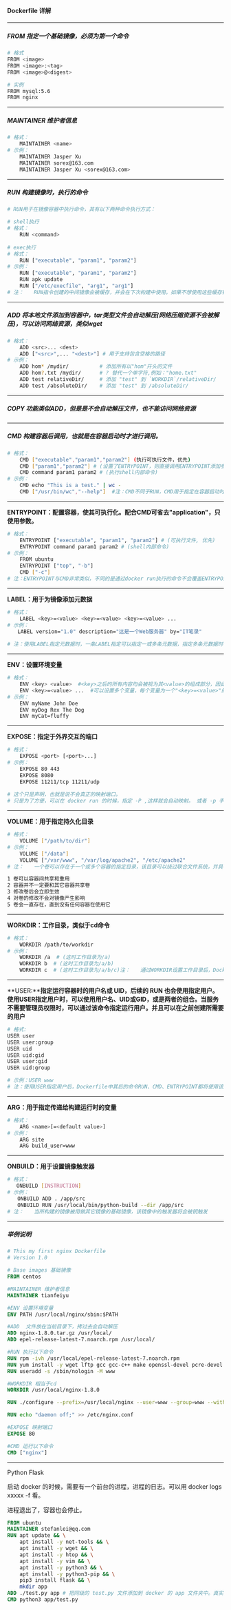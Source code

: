 #### Dockerfile 详解

---

##### FROM 指定一个基础镜像，必须为第一个命令

```sh
# 格式
FROM <image>
FROM <image>:<tag>
FROM <image>@<digest>

# 实例
FROM mysql:5.6
FROM nginx
```

---

##### MAINTAINER 维护者信息

```sh
# 格式：
    MAINTAINER <name>
# 示例：
    MAINTAINER Jasper Xu
    MAINTAINER sorex@163.com
    MAINTAINER Jasper Xu <sorex@163.com>
```

---

##### RUN 构建镜像时，执行的命令

```sh
# RUN用于在镜像容器中执行命令，其有以下两种命令执行方式：

# shell执行
# 格式：
    RUN <command>
    
# exec执行
# 格式：
    RUN ["executable", "param1", "param2"]
# 示例：
    RUN ["executable", "param1", "param2"]
    RUN apk update
    RUN ["/etc/execfile", "arg1", "arg1"]
# 注：　　RUN指令创建的中间镜像会被缓存，并会在下次构建中使用。如果不想使用这些缓存镜像，可以在构建时指定--no-cache参数，如：docker build --no-cache
```

---

##### ADD **将本地文件添加到容器中，tar类型文件会自动解压(网络压缩资源不会被解压)，可以访问网络资源，类似wget**

```sh
# 格式：
    ADD <src>... <dest>
    ADD ["<src>",... "<dest>"] # 用于支持包含空格的路径
# 示例：
    ADD hom* /mydir/          # 添加所有以"hom"开头的文件
    ADD hom?.txt /mydir/      # ? 替代一个单字符,例如："home.txt"
    ADD test relativeDir/     # 添加 "test" 到 `WORKDIR`/relativeDir/
    ADD test /absoluteDir/    # 添加 "test" 到 /absoluteDir/
```

---

##### COPY **功能类似ADD，但是是不会自动解压文件，也不能访问网络资源**

---

##### CMD **构建容器后调用，也就是在容器启动时才进行调用。**

```sh
# 格式：
    CMD ["executable","param1","param2"] (执行可执行文件，优先)
    CMD ["param1","param2"] # (设置了ENTRYPOINT，则直接调用ENTRYPOINT添加参数)
    CMD command param1 param2 # (执行shell内部命令)
# 示例：
    CMD echo "This is a test." | wc -
    CMD ["/usr/bin/wc","--help"]  #注：CMD不同于RUN，CMD用于指定在容器启动时所要执行的命令，而RUN用于指定镜像构建时所要执行的命令。
```

---

**ENTRYPOINT：配置容器，使其可执行化。配合CMD可省去"application"，只使用参数。**

```sh
# 格式：
    ENTRYPOINT ["executable", "param1", "param2"] # (可执行文件, 优先)
    ENTRYPOINT command param1 param2 # (shell内部命令)
# 示例：
    FROM ubuntu
    ENTRYPOINT ["top", "-b"]
    CMD ["-c"]
# 注：ENTRYPOINT与CMD非常类似，不同的是通过docker run执行的命令不会覆盖ENTRYPOINT，而docker run命令中指定的任何参数，都会被当做参数再次传递给ENTRYPOINT。Dockerfile中只允许有一个ENTRYPOINT命令，多指定时会覆盖前面的设置，而只执行最后的ENTRYPOINT指令。
```

---

**LABEL：用于为镜像添加元数据**

```sh
# 格式：
    LABEL <key>=<value> <key>=<value> <key>=<value> ...
# 示例：
　　LABEL version="1.0" description="这是一个Web服务器" by="IT笔录"
　　
# 注：使用LABEL指定元数据时，一条LABEL指定可以指定一或多条元数据，指定多条元数据时不同元数据之间通过空格分隔。推荐将所有的元数据通过一条LABEL指令指定，以免生成过多的中间镜像。
```

---

**ENV：设置环境变量**

```sh
# 格式：
    ENV <key> <value>  #<key>之后的所有内容均会被视为其<value>的组成部分，因此，一次只能设置一个变量
    ENV <key>=<value> ...  #可以设置多个变量，每个变量为一个"<key>=<value>"的键值对，如果<key>中包含空格，可以使用\来进行转义，也可以通过""来进行标示；另外，反斜线也可以用于续行
# 示例：
    ENV myName John Doe
    ENV myDog Rex The Dog
    ENV myCat=fluffy
```

---

**EXPOSE：指定于外界交互的端口**

```sh
# 格式：
    EXPOSE <port> [<port>...]
# 示例：
    EXPOSE 80 443
    EXPOSE 8080    
    EXPOSE 11211/tcp 11211/udp
    
# 这个只是声明，也就是说不会真正的映射端口。
# 只是为了方便，可以在 docker run 的时候，指定 -P ,这样就会自动映射。 或者 -p 手动也行。
```

---

**VOLUME：用于指定持久化目录**

```sh
# 格式：
    VOLUME ["/path/to/dir"]
# 示例：
    VOLUME ["/data"]
    VOLUME ["/var/www", "/var/log/apache2", "/etc/apache2"
# 注：　　一个卷可以存在于一个或多个容器的指定目录，该目录可以绕过联合文件系统，并具有以下功能：

1 卷可以容器间共享和重用
2 容器并不一定要和其它容器共享卷
3 修改卷后会立即生效
4 对卷的修改不会对镜像产生影响
5 卷会一直存在，直到没有任何容器在使用它
```

---

**WORKDIR：工作目录，类似于cd命令**

```sh
# 格式：
    WORKDIR /path/to/workdir
# 示例：
    WORKDIR /a  # (这时工作目录为/a)
    WORKDIR b  # (这时工作目录为/a/b)
    WORKDIR c  # (这时工作目录为/a/b/c)注：　　通过WORKDIR设置工作目录后，Dockerfile中其后的命令RUN、CMD、ENTRYPOINT、ADD、COPY等命令都会在该目录下执行。在使用docker run运行容器时，可以通过-w参数覆盖构建时所设置的工作目录。
```

---

**USER:****指定运行容器时的用户名或 UID，后续的 RUN 也会使用指定用户。使用USER指定用户时，可以使用用户名、UID或GID，或是两者的组合。当服务不需要管理员权限时，可以通过该命令指定运行用户。并且可以在之前创建所需要的用户**

```sh
# 格式:　　
USER user　　
USER user:group　　
USER uid　　
USER uid:gid　　
USER user:gid　　
USER uid:group

# 示例：USER www
# 注：使用USER指定用户后，Dockerfile中其后的命令RUN、CMD、ENTRYPOINT都将使用该用户。镜像构建完成后，通过docker run运行容器时，可以通过-u参数来覆盖所指定的用户。
```

---

**ARG：用于指定传递给构建运行时的变量**

```sh
# 格式：
    ARG <name>[=<default value>]
# 示例：
    ARG site
    ARG build_user=www
```

---

**ONBUILD：用于设置镜像触发器**

```sh
# 格式：　　
   ONBUILD [INSTRUCTION]
# 示例：
　　ONBUILD ADD . /app/src
　　ONBUILD RUN /usr/local/bin/python-build --dir /app/src
# 注：　　当所构建的镜像被用做其它镜像的基础镜像，该镜像中的触发器将会被钥触发
```

---



##### 举例说明

```dockerfile
# This my first nginx Dockerfile
# Version 1.0

# Base images 基础镜像
FROM centos

#MAINTAINER 维护者信息
MAINTAINER tianfeiyu 

#ENV 设置环境变量
ENV PATH /usr/local/nginx/sbin:$PATH

#ADD  文件放在当前目录下，拷过去会自动解压
ADD nginx-1.8.0.tar.gz /usr/local/  
ADD epel-release-latest-7.noarch.rpm /usr/local/  

#RUN 执行以下命令 
RUN rpm -ivh /usr/local/epel-release-latest-7.noarch.rpm
RUN yum install -y wget lftp gcc gcc-c++ make openssl-devel pcre-devel pcre && yum clean all
RUN useradd -s /sbin/nologin -M www

#WORKDIR 相当于cd
WORKDIR /usr/local/nginx-1.8.0 

RUN ./configure --prefix=/usr/local/nginx --user=www --group=www --with-http_ssl_module --with-pcre && make && make install

RUN echo "daemon off;" >> /etc/nginx.conf

#EXPOSE 映射端口
EXPOSE 80

#CMD 运行以下命令
CMD ["nginx"]
```

---

Python Flask 

启动 docker 的时候，需要有一个前台的进程，进程的日志。可以用 docker logs xxxxx -f 看。

进程退出了，容器也会停止。

```dockerfile
FROM ubuntu
MAINTAINER stefanlei@qq.com
RUN apt update && \
    apt install -y net-tools && \
    apt install -y wget && \
    apt install -y htop && \
    apt install -y vim && \
    apt install -y python3 && \
    apt install -y python3-pip && \
    pip3 install flask && \
    mkdir app
ADD ./test.py app # 把同级的 test.py 文件添加到 docker 的 app 文件夹中。真实场景，可以用 git 拉代码。
CMD python3 app/test.py
```

